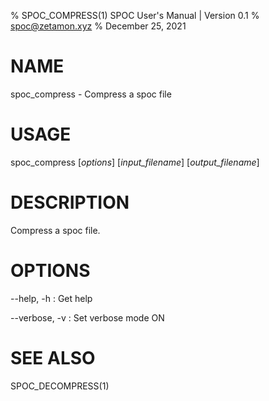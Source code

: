 % SPOC_COMPRESS(1) SPOC User's Manual | Version 0.1
% spoc@zetamon.xyz
% December 25, 2021

# NAME

spoc_compress - Compress a spoc file

# USAGE

spoc_compress [*options*] [*input_filename*] [*output_filename*]

# DESCRIPTION

Compress a spoc file.

# OPTIONS

--help, -h
:   Get help

--verbose, -v
:   Set verbose mode ON

# SEE ALSO

SPOC_DECOMPRESS(1)
